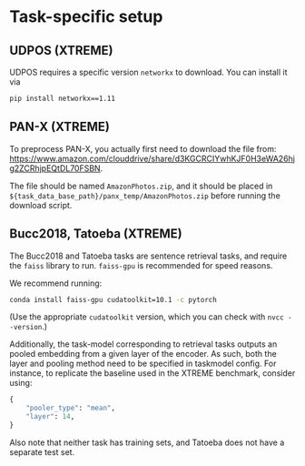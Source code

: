 # Task-specific setup

## UDPOS (XTREME)

UDPOS requires a specific version `networkx` to download. You can install it via

```bash
pip install networkx==1.11
```


## PAN-X (XTREME)

To preprocess PAN-X, you actually first need to download the file from: https://www.amazon.com/clouddrive/share/d3KGCRCIYwhKJF0H3eWA26hjg2ZCRhjpEQtDL70FSBN.

The file should be named `AmazonPhotos.zip`, and it should be placed in `${task_data_base_path}/panx_temp/AmazonPhotos.zip` before running the download script.


## Bucc2018, Tatoeba (XTREME)

The Bucc2018 and Tatoeba tasks are sentence retrieval tasks, and require the `faiss` library to run. `faiss-gpu` is recommended for speed reasons.

We recommend running:

```bash
conda install faiss-gpu cudatoolkit=10.1 -c pytorch
```

(Use the appropriate `cudatoolkit` version, which you can check with `nvcc --version`.)

Additionally, the task-model corresponding to retrieval tasks outputs an pooled embedding from a given layer of the encoder. As such, both the layer and pooling method need to be specified in taskmodel config. For instance, to replicate the baseline used in the XTREME benchmark, consider using:

```python
{
    "pooler_type": "mean",
    "layer": 14,
}
```

Also note that neither task has training sets, and Tatoeba does not have a separate test set.
